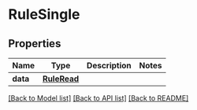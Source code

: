 # RuleSingle

## Properties
Name | Type | Description | Notes
------------ | ------------- | ------------- | -------------
**data** | [**RuleRead**](RuleRead.md) |  | 

[[Back to Model list]](../README.md#documentation-for-models) [[Back to API list]](../README.md#documentation-for-api-endpoints) [[Back to README]](../README.md)


